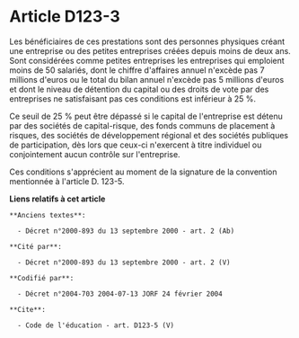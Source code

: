 # Article D123-3

Les bénéficiaires de ces prestations sont des personnes physiques créant une entreprise ou des petites entreprises créées
depuis moins de deux ans. Sont considérées comme petites entreprises les entreprises qui emploient moins de 50 salariés, dont
le chiffre d'affaires annuel n'excède pas 7 millions d'euros ou le total du bilan annuel n'excède pas 5 millions d'euros et
dont le niveau de détention du capital ou des droits de vote par des entreprises ne satisfaisant pas ces conditions est
inférieur à 25 %. 

Ce seuil de 25 % peut être dépassé si le capital de l'entreprise est détenu par des sociétés de capital-risque, des fonds
communs de placement à risques, des sociétés de développement régional et des sociétés publiques de participation, dès lors
que ceux-ci n'exercent à titre individuel ou conjointement aucun contrôle sur l'entreprise. 

Ces conditions s'apprécient au moment de la signature de la convention mentionnée à l'article D. 123-5.

**Liens relatifs à cet article**

	**Anciens textes**:

	  - Décret n°2000-893 du 13 septembre 2000 - art. 2 (Ab)

	**Cité par**:

	  - Décret n°2000-893 du 13 septembre 2000 - art. 2 (V)

	**Codifié par**:

	  - Décret n°2004-703 2004-07-13 JORF 24 février 2004

	**Cite**:

	  - Code de l'éducation - art. D123-5 (V)
